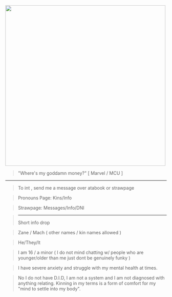  <img src="https://i.pinimg.com/736x/aa/99/1e/aa991e5054b7287cb4478cc99b8dcd7e.jpg" width="500"> 

> "Where's my goddamn money?" [ Marvel / MCU ]
---------

> To int , send me a message over atabook or strawpage

> Pronouns Page: Kins/Info

> Strawpage: Messages/Info/DNI

> -----------------------
> Short info drop

> Zane / Mach ( other names / kin names allowed )

> He/They/It

> I am 16 / a minor ( I do not mind chatting w/ people who are younger/older than me just dont be genuinely funky )

> I have severe anxiety and struggle with my mental health at times.

> No I do not have D.I.D, I am not a system and I am not diagnosed with anything relating. Kinning in my terms is a form of comfort for my "mind to settle into my body".
